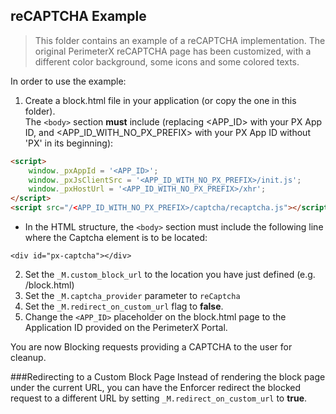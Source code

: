 reCAPTCHA Example 
-----------------
> This folder contains an example of a reCAPTCHA implementation. The original PerimeterX reCAPTCHA page has been customized, with a different color background, some icons and some colored texts.

In order to use the example:

1. Create a block.html file in your application (or copy the one in this folder).   
 The `<body>` section **must** include (replacing <APP_ID> with your PX App ID, and <APP_ID_WITH_NO_PX_PREFIX> with your PX App ID without 'PX' in its beginning):


```html
<script>
    window._pxAppId = '<APP_ID>';
    window._pxJsClientSrc = '<APP_ID_WITH_NO_PX_PREFIX>/init.js';
    window._pxHostUrl = '<APP_ID_WITH_NO_PX_PREFIX>/xhr';
</script>
<script src="/<APP_ID_WITH_NO_PX_PREFIX>/captcha/recaptcha.js"></script>
```
* In the HTML structure, the `<body>` section must include the following line where the Captcha element is to be located:

```
<div id="px-captcha"></div>
```

2. Set the `_M.custom_block_url` to the location you have just defined (e.g. /block.html)
3. Set the `_M.captcha_provider` parameter to `reCaptcha`
4. Set the `_M.redirect_on_custom_url` flag to **false**.
5. Change the `<APP_ID>` placeholder on the block.html page to the Application ID provided on the PerimeterX Portal.


You are now Blocking requests providing a CAPTCHA to the user for cleanup.

###Redirecting to a Custom Block Page
Instead of rendering the block page under the current URL, you can have the Enforcer redirect the blocked request to a different URL by setting `_M.redirect_on_custom_url` to **true**.